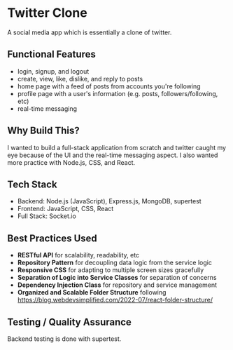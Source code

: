 # Twitter Clone

A social media app which is essentially a clone of twitter.

## Functional Features

- login, signup, and logout
- create, view, like, dislike, and reply to posts
- home page with a feed of posts from accounts you're following
- profile page with a user's information (e.g. posts, followers/following, etc)
- real-time messaging

## Why Build This?

I wanted to build a full-stack application from scratch and twitter caught my eye because of the UI and the real-time messaging aspect. I also wanted more practice with Node.js, CSS, and React.

## Tech Stack

- Backend: Node.js (JavaScript), Express.js, MongoDB, supertest
- Frontend: JavaScript, CSS, React
- Full Stack: Socket.io

## Best Practices Used

- **RESTful API** for scalability, readability, etc
- **Repository Pattern** for decoupling data logic from the service logic
- **Responsive CSS** for adapting to multiple screen sizes gracefully
- **Separation of Logic into Service Classes** for separation of concerns
- **Dependency Injection Class** for repository and service management
- **Organized and Scalable Folder Structure** following https://blog.webdevsimplified.com/2022-07/react-folder-structure/

## Testing / Quality Assurance

Backend testing is done with supertest.